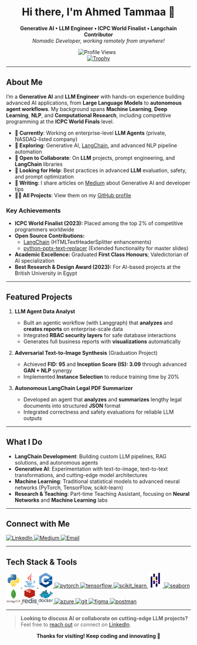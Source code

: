 <h1 align="center">Hi there, I'm Ahmed Tammaa 👋</h1>
<p align="center">
  <b>Generative AI • LLM Engineer • ICPC World Finalist • Langchain Contributor</b><br/>
  <i>Nomadic Developer, working remotely from anywhere!</i>
</p>

<p align="center">
  <img src="https://komarev.com/ghpvc/?username=ahmedtammaa&label=Profile%20views&color=0e75b6&style=flat" alt="Profile Views" />
  &nbsp; <br>
  <a href="https://github.com/ryo-ma/github-profile-trophy"><img src="https://github-profile-trophy.vercel.app/?username=ahmedtammaa&theme=flat&no-bg=false" alt="Trophy" /></a>
</p>

---

## About Me

I’m a **Generative AI** and **LLM Engineer** with hands-on experience building advanced AI applications, from **Large Language Models** to **autonomous agent workflows**. My background spans **Machine Learning**, **Deep Learning**, **NLP**, and **Computational Research**, including competitive programming at the **ICPC World Finals** level.

- **🔭 Currently**: Working on enterprise-level **LLM Agents** (private, NASDAQ-listed company)  
- **🌱 Exploring**: Generative AI, <a href="https://github.com/hwchase17/langchain" target="_blank">LangChain</a>, and advanced NLP pipeline automation  
- **👯 Open to Collaborate**: On **LLM** projects, prompt engineering, and **LangChain** libraries  
- **🤝 Looking for Help**: Best practices in advanced **LLM** evaluation, safety, and prompt optimization  
- **📝 Writing**: I share articles on <a href="https://medium.com/@ahmedtammaa101_24052" target="_blank">Medium</a> about Generative AI and developer tips  
- **👨‍💻 All Projects**: View them on my <a href="https://github.com/AhmedTammaa" target="_blank">GitHub profile</a>  

### Key Achievements
- **ICPC World Finalist (2023):** Placed among the top 2% of competitive programmers worldwide  
- **Open Source Contributions:** 
  - <a href="https://github.com/hwchase17/langchain/pull/27678" target="_blank">LangChain</a> (HTMLTextHeaderSplitter enhancements)  
  - <a href="https://github.com/fschaeck/python-pptx-text-replacer/pull/14" target="_blank">python-pptx-text-replacer</a> (Extended functionality for master slides)  
- **Academic Excellence:** Graduated **First Class Honours**; Valedictorian of AI specialization  
- **Best Research & Design Award (2023):** For AI-based projects at the British University in Egypt  

---

## Featured Projects

1. **LLM Agent Data Analyst**  
   - Built an agentic workflow (with Langgraph) that **analyzes** and **creates reports** on enterprise-scale data  
   - Integrated **RBAC security layers** for safe database interactions  
   - Generates full business reports with **visualizations** automatically  

2. **Adversarial Text-to-Image Synthesis** (Graduation Project)  
   - Achieved **FID: 95** and **Inception Score (IS): 3.09** through advanced **GAN + NLP** synergy  
   - Implemented **Instance Selection** to reduce training time by 20%  

3. **Autonomous LangChain Legal PDF Summarizer**  
   - Developed an agent that **analyzes** and **summarizes** lengthy legal documents into structured **JSON** format  
   - Integrated correctness and safety evaluations for reliable LLM outputs  

---

## What I Do

- **LangChain Development**: Building custom LLM pipelines, RAG solutions, and autonomous agents  
- **Generative AI**: Experimentation with text-to-image, text-to-text transformations, and cutting-edge model architectures  
- **Machine Learning**: Traditional statistical models to advanced neural networks (PyTorch, TensorFlow, scikit-learn)  
- **Research & Teaching**: Part-time Teaching Assistant, focusing on **Neural Networks** and **Machine Learning** labs  

---

## Connect with Me

<p align="left">
  <a href="https://www.linkedin.com/in/ahmedtammaa101/" target="_blank">
    <img src="https://raw.githubusercontent.com/rahuldkjain/github-profile-readme-generator/master/src/images/icons/Social/linked-in-alt.svg" alt="LinkedIn" height="30" width="40" />
  </a>
  <a href="https://medium.com/@ahmedtammaa101_24052" target="_blank">
    <img src="https://raw.githubusercontent.com/rahuldkjain/github-profile-readme-generator/master/src/images/icons/Social/medium.svg" alt="Medium" height="30" width="40" />
  </a>
  <a href="mailto:ahmedtammaa101@gmail.com" target="_blank">
    <img src="https://cdn-icons-png.flaticon.com/512/281/281769.png" alt="Email" height="30" width="40" />
  </a>
</p>

---

## Tech Stack & Tools

<p align="left"> 
  <!-- Programming Languages -->
  <a href="https://www.python.org" target="_blank" rel="noreferrer">
    <img src="https://raw.githubusercontent.com/devicons/devicon/master/icons/python/python-original.svg" alt="python" width="40" height="40"/>
  </a>
  <a href="https://www.java.com" target="_blank" rel="noreferrer">
    <img src="https://raw.githubusercontent.com/devicons/devicon/master/icons/java/java-original.svg" alt="java" width="40" height="40"/>
  </a>
  <a href="https://www.w3schools.com/cpp/" target="_blank" rel="noreferrer">
    <img src="https://raw.githubusercontent.com/devicons/devicon/master/icons/cplusplus/cplusplus-original.svg" alt="cplusplus" width="40" height="40"/>
  </a>
  
  <!-- AI / ML / Data -->
  <a href="https://pytorch.org/" target="_blank" rel="noreferrer">
    <img src="https://www.vectorlogo.zone/logos/pytorch/pytorch-icon.svg" alt="pytorch" width="40" height="40"/>
  </a>
  <a href="https://www.tensorflow.org" target="_blank" rel="noreferrer">
    <img src="https://www.vectorlogo.zone/logos/tensorflow/tensorflow-icon.svg" alt="tensorflow" width="40" height="40"/>
  </a>
  <a href="https://scikit-learn.org/" target="_blank" rel="noreferrer">
    <img src="https://upload.wikimedia.org/wikipedia/commons/0/05/Scikit_learn_logo_small.svg" alt="scikit_learn" width="40" height="40"/>
  </a>
  <a href="https://pandas.pydata.org/" target="_blank" rel="noreferrer">
    <img src="https://raw.githubusercontent.com/devicons/devicon/2ae2a900d2f041da66e950e4d48052658d850630/icons/pandas/pandas-original.svg" alt="pandas" width="40" height="40"/>
  </a>
  <a href="https://seaborn.pydata.org/" target="_blank" rel="noreferrer">
    <img src="https://seaborn.pydata.org/_images/logo-mark-lightbg.svg" alt="seaborn" width="40" height="40"/>
  </a>
  
  <!-- Databases -->
  <a href="https://www.mongodb.com/" target="_blank" rel="noreferrer">
    <img src="https://raw.githubusercontent.com/devicons/devicon/master/icons/mongodb/mongodb-original-wordmark.svg" alt="mongodb" width="40" height="40"/>
  </a>
  <a href="https://redis.io" target="_blank" rel="noreferrer">
    <img src="https://raw.githubusercontent.com/devicons/devicon/master/icons/redis/redis-original-wordmark.svg" alt="redis" width="40" height="40"/>
  </a>
  
  <!-- DevOps / Cloud -->
  <a href="https://www.docker.com/" target="_blank" rel="noreferrer">
    <img src="https://raw.githubusercontent.com/devicons/devicon/master/icons/docker/docker-original-wordmark.svg" alt="docker" width="40" height="40"/>
  </a>
  <a href="https://azure.microsoft.com/en-in/" target="_blank" rel="noreferrer">
    <img src="https://www.vectorlogo.zone/logos/microsoft_azure/microsoft_azure-icon.svg" alt="azure" width="40" height="40"/>
  </a>
  
  <!-- Others -->
  <a href="https://git-scm.com/" target="_blank" rel="noreferrer">
    <img src="https://www.vectorlogo.zone/logos/git-scm/git-scm-icon.svg" alt="git" width="40" height="40"/>
  </a>
  <a href="https://figma.com/" target="_blank" rel="noreferrer">
    <img src="https://www.vectorlogo.zone/logos/figma/figma-icon.svg" alt="figma" width="40" height="40"/>
  </a>
  <a href="https://postman.com" target="_blank" rel="noreferrer">
    <img src="https://www.vectorlogo.zone/logos/getpostman/getpostman-icon.svg" alt="postman" width="40" height="40"/>
  </a>
</p>

---

> **Looking to discuss AI or collaborate on cutting-edge LLM projects?** Feel free to [reach out](mailto:ahmedtammaa101@gmail.com) or connect on [LinkedIn](https://www.linkedin.com/in/ahmedtammaa101/).

<div align="center">
  <b>Thanks for visiting! Keep coding and innovating 🚀</b>
</div>
